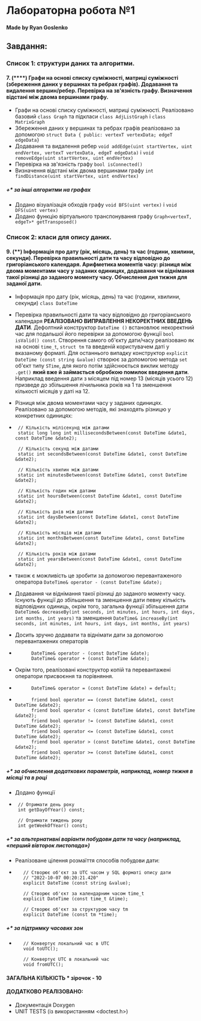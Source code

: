 # Лабораторна робота №1

#### Made by Ryan Goslenko

## Завдання:
### Список 1: структури даних та алгоритми.
#### 7. (****) Графи на основі списку суміжності, матриці суміжності (збереження даних у вершинах та ребрах графів). Додавання та видалення вершин/ребер. Перевірка на зв'язність графу. Визначення відстані між двома вершинами графу.
- Графи на основі списку суміжності, матриці суміжності. 
Реалізовано базовий `class Graph` та підкласи `class AdjListGraph` i `class MatrixGraph`
- Збереження даних у вершинах та ребрах графів реалізовано за допомогою `struct Data
  {
  public:
  vertexT vertexData;
  edgeT edgeData}` 
- Додавання та видалення ребер `void addEdge(uint startVertex, uint endVertex, vertexT vertexData, edgeT edgeData)` і `void removeEdge(uint startVertex, uint endVertex)`
- Перевірка на зв'язність графу `bool isConnected()`
- Визначення відстані між двома вершинами графу `int findDistance(uint startVertex, uint endVertex)`

##### +* за інші алгоритми на графах
- Додано візуалізація обходів графу `void BFS(uint vertex)` i `void DFS(uint vertex)`
- Додано функцію віртуального транспонування графу `Graph<vertexT, edgeT>* getTransposed()`
### Список 2: класи для опису даних.
#### 9. (**) Інформація про дату (рік, місяць, день) та час (години, хвилини, секунди). Перевірка правильності дати та часу відповідно до григоріанського календаря. Арифметика моментів часу: різниця між двома моментами часу у заданих одиницях, додавання чи віднімання такої різниці до заданого моменту часу. Обчислення дня тижня для заданої дати.
- Інформація про дату (рік, місяць, день) та час (години, хвилини, секунди) `class DateTime`
- Перевірка правильності дати та часу відповідно до григоріанського календаря **РЕАЛІЗОВАНО ВИПРАВЛЕННЯ НЕКОРЕКТНИХ ВВЕДЕНЬ ДАТИ**. Дефолтний конструктор `DateTime ()` встановлює некоректний час для подальшої його перевірки за допомогою функції `bool isValid() const`. Створення самого об'єкту дати/часу реалізовано як на основі `time_t`, `struct tm` та введеній користувачем даті у вказаному форматі. Для останнього випадку конструктор `explicit DateTime (const string &value)` створює за допомогою метода `set` об'єкт типу `STime`, для якого потім здійснюється виклик методу `.get()` **який вже й займається обробкою помилок введення дати**. Наприклад введення дати з місяцем під номер 13 (місяців усього 12) призведе до збільшення лічильника років на 1 та зменшення кількості місяців у даті на 12.
- Різниця між двома моментами часу у заданих одиницях. Реалізовано за допомогою методів, які знаходять різницю у конкретних одиницях:
  
-      // Кількість мілісекунд між датами
       static long long int millisecondsBetween(const DateTime &date1, const DateTime &date2);

       // Кількість секунд між датами
       static int secondsBetween(const DateTime &date1, const DateTime &date2);

       // Кількість хвилин між датами
       static int minutesBetween(const DateTime &date1, const DateTime &date2);

       // Кількість годин між датами
       static int hoursBetween(const DateTime &date1, const DateTime &date2);

       // Кількість днів між датами
       static int daysBetween(const DateTime &date1, const DateTime &date2);

       // Кількість місяців між датами
       static int monthsBetween(const DateTime &date1, const DateTime &date2);

       // Кількість років між датами
       static int yearsBetween(const DateTime &date1, const DateTime &date2);
- також є можливість це зробити за допомогою перевантаженого оператора `DateTime& operator - (const DateTime &date);`
- Додавання чи віднімання такої різниці до заданого моменту часу. Існують функції до збільшення та зменшення дати певну кількість відповідних одиниць, окрім того, загальна функції збільшення дати `DateTime& decreaseBy(int seconds, int minutes, int hours, int days, int months, int years)` та зменшення `DateTime& increaseBy(int seconds, int minutes, int hours, int days, int months, int years)`
- Досить зручно додавати та віднімати дати за допомогою перевантажених операторів
-           DateTime& operator - (const DateTime &date);
            DateTime& operator + (const DateTime &date);
- Окрім того, реалізовані конструктор копій та перевантажені оператори присвоєння та порівняння. 
-           DateTime& operator = (const DateTime &date) = default;
- 
            friend bool operator == (const DateTime &date1, const DateTime &date2);
            friend bool operator < (const DateTime &date1, const DateTime &date2);
            friend bool operator != (const DateTime &date1, const DateTime &date2);
            friend bool operator <= (const DateTime &date1, const DateTime &date2);
            friend bool operator > (const DateTime &date1, const DateTime &date2);
            friend bool operator >= (const DateTime &date1, const DateTime &date2);
##### +* за обчислення додаткових параметрів, наприклад, номер тижня в місяці та в році
- Додано функції 
-      // Отримати день року
       int getDayOfYear() const;

       // Отримати тиждень року
       int getWeekOfYear() const;
##### +* за альтернативні варіанти побудови дати та часу (наприклад, «перший вівторок листопада»)
- Реалізоване цілення розмаїття способів побудови дати:
-        // Створює об'єкт за UTC часом у SQL форматі опису дати
         // "2022-10-07 00:20:21.420"
         explicit DateTime (const string &value);

         // Створює об'єкт за календарним часом time_t
         explicit DateTime (const time_t &time);

         // Створює об'єкт за структурою часу tm
         explicit DateTime (const tm *time);
##### +* за підтримку часових зон
-        // Конвертує локальний час в UTC
         void toUTC();

         // Конвертує UTC в локальний час
         void fromUTC();
#### ЗАГАЛЬНА КІЛЬКІСТЬ * зірочок    - 10
#### ДОДАТКОВО РЕАЛІЗОВАНО:
- Документація Doxygen
- UNIT TESTS (із використанням <doctest.h>)